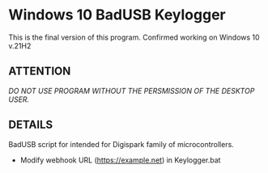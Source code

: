 # Windows 10 BadUSB Keylogger
This is the final version of this program. Confirmed working on Windows 10 v.21H2
## ATTENTION
*DO NOT USE PROGRAM WITHOUT THE PERSMISSION OF THE DESKTOP USER.*
## DETAILS
BadUSB script for intended for Digispark family of microcontrollers.
- Modify webhook URL (https://example.net) in Keylogger.bat
